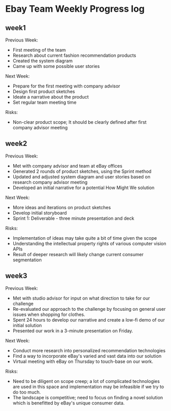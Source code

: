 # Ebay Team Weekly Progress log
## week1
Previous Week:
   - First meeting of the team
   - Research about current fashion recommendation products
   - Created the system diagram  
   - Came up with some possible user stories

Next Week:
   - Prepare for the first meeting with company advisor
   - Design first product sketches
   - Ideate a narrative about the product
   - Set regular team meeting time

Risks:
   - Non-clear product scope; It should be clearly defined after first company advisor meeting

## week2
Previous Week:
  - Met with company advisor and team at eBay offices
  - Generated 2 rounds of product sketches, using the Sprint method
  - Updated and adjusted system diagram and user stories based on research             company advisor meeting
  - Developed an initial narrative for a potential How Might We solution

Next Week:
   - More ideas and iterations on product sketches
   - Develop initial storyboard
   - Sprint 1: Deliverable - three minute presentation and deck

Risks:
   - Implementation of ideas may take quite a bit of time given the scope
   - Understanding the intellectual property rights of various computer vision APIs
   - Result of deeper research will likely change current consumer segmentation
## week3
Previous Week:
  - Met with studio advisor for input on what direction to take for our challenge
  - Re-evaluated our approach to the challenge by focusing on general user issues when shopping for clothes.
  - Spent 24 hours to develop our narrative and create a low-fi demo of our initial solution
  - Presented our work in a 3-minute presentation on Friday.

Next Week:
   - Conduct more research into personalized recommendation technologies
   - Find a way to incorporate eBay's varied and vast data into our solution
   - Virtual meeting with eBay on Thursday to touch-base on our work.

Risks:
   - Need to be diligent on scope creep; a lot of complicated technologies are used in this space and implementation may be infeasible if we try to do too much.
   - The landscape is competitive; need to focus on finding a novel solution which is benefitted by eBay's unique consumer data.
